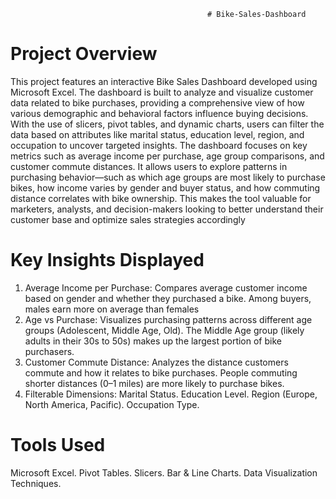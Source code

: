                                                 # Bike-Sales-Dashboard
# Project Overview
This project features an interactive Bike Sales Dashboard developed using Microsoft Excel. The dashboard is built to analyze and visualize customer data related to bike purchases, providing a comprehensive view of how various demographic and behavioral factors influence buying decisions. With the use of slicers, pivot tables, and dynamic charts, users can filter the data based on attributes like marital status, education level, region, and occupation to uncover targeted insights.
The dashboard focuses on key metrics such as average income per purchase, age group comparisons, and customer commute distances. It allows users to explore patterns in purchasing behavior—such as which age groups are most likely to purchase bikes, how income varies by gender and buyer status, and how commuting distance correlates with bike ownership. This makes the tool valuable for marketers, analysts, and decision-makers looking to better understand their customer base and optimize sales strategies accordingly
# Key Insights Displayed
1. Average Income per Purchase: Compares average customer income based on gender and whether they purchased a bike. Among buyers, males earn more on average than females
2. Age vs Purchase: Visualizes purchasing patterns across different age groups (Adolescent, Middle Age, Old). The Middle Age group (likely adults in their 30s to 50s) makes up the largest portion of bike purchasers.
3. Customer Commute Distance: Analyzes the distance customers commute and how it relates to bike purchases. People commuting shorter distances (0–1 miles) are more likely to purchase bikes.
4. Filterable Dimensions:
Marital Status.
Education Level.
Region (Europe, North America, Pacific).
Occupation Type.
# Tools Used
Microsoft Excel.
Pivot Tables.
Slicers.
Bar & Line Charts.
Data Visualization Techniques.
